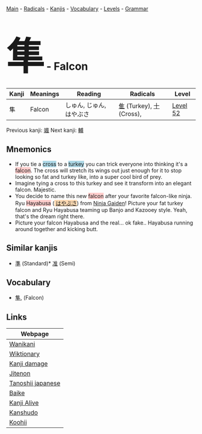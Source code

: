 <style> bigfont {font-size: 100px}</style>
[Main](../index.md) -
[Radicals](../radicals.md) -
[Kanjis](../kanjis.md) -
[Vocabulary](../vocabulary.md) -
[Levels](../levels.md) -
[Grammar](../grammar.md)
# <bigfont> 隼</bigfont> - Falcon 

| Kanji | Meanings | Reading | Radicals | Level |
| --- | --- | --- | --- | --- |
| 隼 | Falcon | しゅん, じゅん, はやぶさ | [隹](../radicals/隹.md) (Turkey), [十](../radicals/十.md) (Cross),  | [Level 52](../levels/wk_level52.md) |

Previous kanji: [颯](颯.md) Next kanji: [輔](輔.md) 

## Mnemonics
 * If you tie a <span style="background-color:#ADD8E6"> cross</span> to a <span style="background-color:#ADD8E6"> turkey</span> you can trick everyone into thinking it's a <span style="background-color:#ffcccb"> falcon</span>. The cross will stretch its wings out just enough for it to stop looking so fat and turkey like, into a super cool bird of prey.
* Imagine tying a cross to this turkey and see it transform into an elegant falcon. Majestic.
* You decide to name this new <span style="background-color:#ffcccb"> falcon</span> after your favorite falcon-like ninja. Ryu <span style="background-color:#ffcccb"> Hayabusa</span> (<span style="background-color:#fed8b1"> [はやぶさ](https://jisho.org/search/はやぶさ)</span>) from <a href=http://en.wikipedia.org/wiki/Ryu_Hayabusa>Ninja Gaiden</a>! Picture your fat turkey falcon and Ryu Hayabusa teaming up Banjo and Kazooey style. Yeah, that's the dream right there.
* Picture your falcon Hayabusa and the real... ok fake.. Hayabusa running around together and kicking butt.


## Similar kanjis
 * [準](準.md) (Standard)* [准](准.md) (Semi)


## Vocabulary
 * [隼](../vocabulary/隼.md), (Falcon)



## Links 

| Webpage |
| --- |
| [Wanikani          ](https://www.wanikani.com/kanji/隼) |
| [Wiktionary        ](https://en.wiktionary.org/wiki/隼) |
| [Kanji damage      ](http://www.kanjidamage.com/kanji/search?utf8=✓&q=隼) |
| [Jitenon           ](https://jitenon.com/kanji/隼) |
| [Tanoshii japanese ](https://www.tanoshiijapanese.com/dictionary/kanji.cfm?k=隼) |
| [Baike             ](https://baike.baidu.com/item/隼) |
| [Kanji Alive       ](https://app.kanjialive.com/隼) |
| [Kanshudo          ](https://www.kanshudo.com/searchmn?q=隼) |
| [Koohii            ](https://kanji.koohii.com/study/kanji/隼) |
